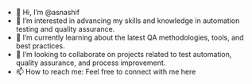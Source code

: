 - 👋 Hi, I’m @asnashif
- 👀 I’m interested in advancing my skills and knowledge in automation testing and quality assurance.
- 🌱 I’m currently learning about the latest QA methodologies, tools, and best practices.
- 💞️ I’m looking to collaborate on projects related to test automation, quality assurance, and process improvement.
- 📫 How to reach me: Feel free to connect with me here 
<!---
asnashif/asnashif is a ✨ special ✨ repository because its `README.md` (this file) appears on your GitHub profile.
You can click the Preview link to take a look at your changes.
--->
